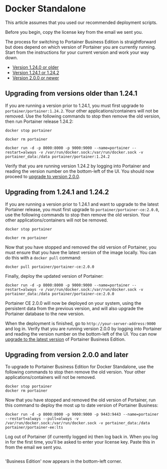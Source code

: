 # Docker Standalone


This article assumes that you used our recommended deployment scripts.



Before you begin, copy the license key from the email we sent you.


The process for switching to Portainer Business Edition is straightforward but does depend on which version of Portainer you are currently running. Start from the instructions for your current version and work your way down.

* [Version 1.24.0 or older](docker.md#upgrading-from-versions-older-than-1.24.1)
* [Version 1.24.1 or 1.24.2](docker.md#upgrading-from-1.24.1-and-1.24.2)
* [Version 2.0.0 or newer](docker.md#upgrading-from-version-2.0.0-and-later)

## **Upgrading from versions older than 1.24.1**

If you are running a version prior to 1.24.1, you must first upgrade to `portainer/portainer:1.24.2`. Your other applications/containers will not be removed. Use the following commands to stop then remove the old version, then run Portainer release 1.24.2:

```
docker stop portainer

docker rm portainer

docker run -d -p 8000:8000 -p 9000:9000 --name=portainer --restart=always -v /var/run/docker.sock:/var/run/docker.sock -v portainer_data:/data portainer/portainer:1.24.2
```

Verify that you are running version 1.24.2 by logging into Portainer and reading the version number on the bottom-left of the UI. You should now proceed to [upgrade to version 2.0.0](docker.md#upgrading-from-1.24.1-and-1.24.2).

## Upgrading from 1.24.1 and 1.24.2

If you are running a version prior to 1.24.1 and want to upgrade to the latest Portainer release, you must first upgrade to `portainer/portainer-ce:2.0.0`, use the following commands to stop then remove the old version. Your other applications/containers will not be removed.

```
docker stop portainer
```

```
docker rm portainer
```

Now that you have stopped and removed the old version of Portainer, you must ensure that you have the latest version of the image locally. You can do this with a `docker pull` command:

```
docker pull portainer/portainer-ce:2.0.0
```

Finally, deploy the updated version of Portainer:

```
docker run -d -p 8000:8000 -p 9000:9000 --name=portainer --restart=always -v /var/run/docker.sock:/var/run/docker.sock -v portainer_data:/data portainer/portainer-ce:2.0.0
```

Portainer CE 2.0.0 will now be deployed on your system, using the persistent data from the previous version, and will also upgrade the Portainer database to the new version.

When the deployment is finished, go to `http://your-server-address:9000` and log in. Verify that you are running version 2.0.0 by logging into Portainer and reading the version number on the bottom-left of the UI. You can now [upgrade to the latest version](docker.md#upgrading-from-version-2.0.0-and-later) of Portainer Business Edition.

## Upgrading from version 2.0.0 and later

To upgrade to Portainer Business Edition for Docker Standalone, use the following commands to stop then remove the old version. Your other applications/containers will not be removed.

```
docker stop portainer
docker rm portainer
```

Now that you have stopped and removed the old version of Portainer, run this command to deploy the most up to date version of Portainer Business:

```
docker run -d -p 8000:8000 -p 9000:9000 -p 9443:9443 --name=portainer --restart=always --pull=always -v /var/run/docker.sock:/var/run/docker.sock -v portainer_data:/data portainer/portainer-ee:lts
```

Log out of Portainer (if currently logged in) then log back in. When you log in for the first time, you'll be asked to enter your license key. Paste this in from the email we sent you.

<figure><img src="../../../.gitbook/assets/2.20-initial-setup-license.png" alt=""><figcaption></figcaption></figure>

'Business Edition' now appears in the bottom-left corner.

